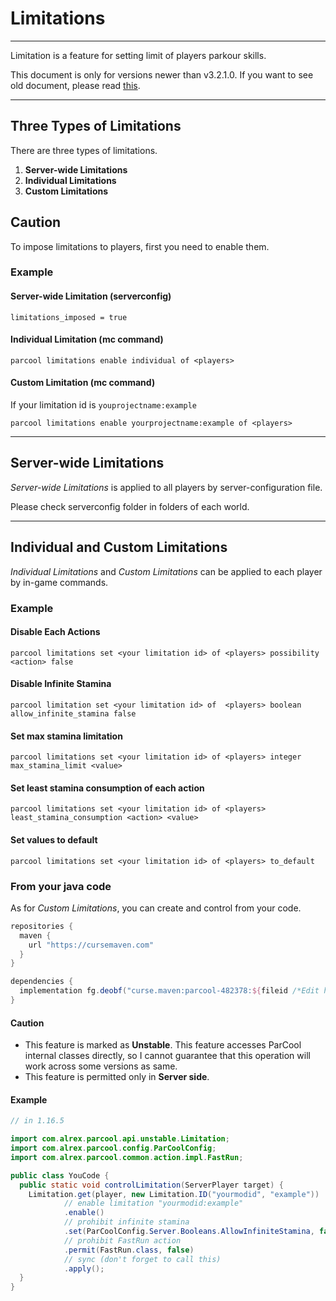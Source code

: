 # Limitations

---

Limitation is a feature for setting limit of players parkour skills.

This document is only for versions newer than v3.2.1.0.
If you want to see old document, please read [this](../../parcool-guide-on-web-v3.1.0.0/for_developer/limitations.md).

---

## Three Types of Limitations

There are three types of limitations.

1. **Server-wide Limitations**
2. **Individual Limitations**
3. **Custom Limitations**

## Caution

To impose limitations to players, first you need to enable them.

### Example

#### Server-wide Limitation (serverconfig)

```text
limitations_imposed = true
```

#### Individual Limitation (mc command)

```text
parcool limitations enable individual of <players>
```

#### Custom Limitation (mc command)

If your limitation id is `youprojectname:example`

```text
parcool limitations enable yourprojectname:example of <players>
```

---

## Server-wide Limitations

*Server-wide Limitations* is applied to all players by server-configuration file.

Please check serverconfig folder in folders of each world.

---

## Individual and Custom Limitations

*Individual Limitations* and *Custom Limitations* can be applied to each player by in-game commands.

### Example

#### Disable Each Actions

```
parcool limitations set <your limitation id> of <players> possibility <action> false
```

#### Disable Infinite Stamina

```
parcool limitation set <your limitation id> of  <players> boolean allow_infinite_stamina false
```

#### Set max stamina limitation

```
parcool limitations set <your limitation id> of <players> integer max_stamina_limit <value>
```

#### Set least stamina consumption of each action

```
parcool limitations set <your limitation id> of <players> least_stamina_consumption <action> <value>
```

#### Set values to default

```text
parcool limitations set <your limitation id> of <players> to_default
```

### From your java code

As for *Custom Limitations*, you can create and control from your code.

```groovy
repositories {
  maven {
    url "https://cursemaven.com"
  }
}
```

```groovy
dependencies {
  implementation fg.deobf("curse.maven:parcool-482378:${fileid /*Edit here*/}")
}
```

#### Caution

- This feature is marked as **Unstable**. This feature accesses ParCool internal classes directly, so I cannot guarantee
  that this operation will work across some versions as same.
- This feature is permitted only in **Server side**.

#### Example

```java
// in 1.16.5

import com.alrex.parcool.api.unstable.Limitation;
import com.alrex.parcool.config.ParCoolConfig;
import com.alrex.parcool.common.action.impl.FastRun;

public class YouCode {
  public static void controlLimitation(ServerPlayer target) {
    Limitation.get(player, new Limitation.ID("yourmodid", "example"))
            // enable limitation "yourmodid:example"
            .enable()
            // prohibit infinite stamina
            .set(ParCoolConfig.Server.Booleans.AllowInfiniteStamina, false)
            // prohibit FastRun action
            .permit(FastRun.class, false)
            // sync (don't forget to call this)
            .apply();
  }
}
```
